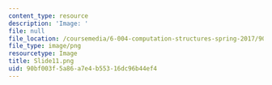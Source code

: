```yaml
---
content_type: resource
description: 'Image: '
file: null
file_location: /coursemedia/6-004-computation-structures-spring-2017/90bf003f5a86a7e4b55316dc96b44ef4_Slide11.png
file_type: image/png
resourcetype: Image
title: Slide11.png
uid: 90bf003f-5a86-a7e4-b553-16dc96b44ef4
---
```

